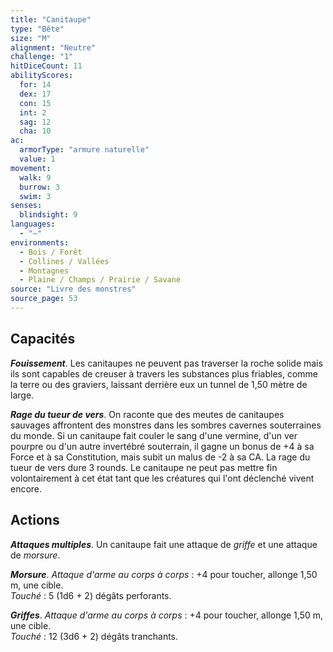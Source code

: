 ```yaml
---
title: "Canitaupe"
type: "Bête"
size: "M"
alignment: "Neutre"
challenge: "1"
hitDiceCount: 11
abilityScores:
  for: 14
  dex: 17
  con: 15
  int: 2
  sag: 12
  cha: 10
ac: 
  armorType: "armure naturelle"
  value: 1
movement: 
  walk: 9
  burrow: 3
  swim: 3
senses: 
  blindsight: 9
languages: 
  - "—"
environments:
  - Bois / Forêt
  - Collines / Vallées
  - Montagnes
  - Plaine / Champs / Prairie / Savane
source: "Livre des monstres"
source_page: 53
---
```

## Capacités
_**Fouissement**_. Les canitaupes ne peuvent pas traverser la roche solide mais ils sont capables de creuser à travers les substances plus friables, comme la terre ou des graviers, laissant derrière eux un tunnel de 1,50 mètre de large.

_**Rage du tueur de vers**_. On raconte que des meutes de canitaupes sauvages affrontent des monstres dans les sombres cavernes souterraines du monde. Si un canitaupe fait couler le sang d'une vermine, d'un ver pourpre ou d'un autre invertébré souterrain, il gagne un bonus de +4 à sa Force et à sa Constitution, mais subit un malus de -2 à sa CA. La rage du tueur de vers dure 3 rounds. Le canitaupe ne peut pas mettre fin volontairement à cet état tant que les créatures qui l'ont déclenché vivent encore.

## Actions
_**Attaques multiples**_. Un canitaupe fait une attaque de _griffe_ et une attaque de _morsure_.

_**Morsure**_. _Attaque d'arme au corps à corps_ : +4 pour toucher, allonge 1,50 m, une cible.  
_Touché_ : 5 (1d6 + 2) dégâts perforants.

_**Griffes**_. _Attaque d'arme au corps à corps_ : +4 pour toucher, allonge 1,50 m, une cible.  
_Touché_ : 12 (3d6 + 2) dégâts tranchants.
